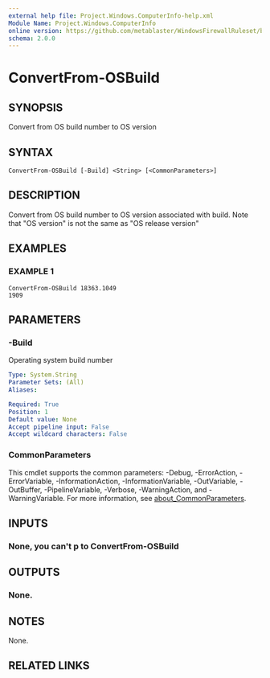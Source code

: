 ```yaml
---
external help file: Project.Windows.ComputerInfo-help.xml
Module Name: Project.Windows.ComputerInfo
online version: https://github.com/metablaster/WindowsFirewallRuleset/blob/develop/Modules/Project.Windows.ComputerInfo/Help/en-US/ConvertFrom-OSBuild.md
schema: 2.0.0
---
```


# ConvertFrom-OSBuild

## SYNOPSIS
Convert from OS build number to OS version

## SYNTAX

```
ConvertFrom-OSBuild [-Build] <String> [<CommonParameters>]
```

## DESCRIPTION
Convert from OS build number to OS version associated with build.
Note that "OS version" is not the same as "OS release version"

## EXAMPLES

### EXAMPLE 1
```
ConvertFrom-OSBuild 18363.1049
1909
```

## PARAMETERS

### -Build
Operating system build number

```yaml
Type: System.String
Parameter Sets: (All)
Aliases:

Required: True
Position: 1
Default value: None
Accept pipeline input: False
Accept wildcard characters: False
```

### CommonParameters
This cmdlet supports the common parameters: -Debug, -ErrorAction, -ErrorVariable, -InformationAction, -InformationVariable, -OutVariable, -OutBuffer, -PipelineVariable, -Verbose, -WarningAction, and -WarningVariable. For more information, see [about_CommonParameters](http://go.microsoft.com/fwlink/?LinkID=113216).

## INPUTS

### None, you can't p to ConvertFrom-OSBuild
## OUTPUTS

### None.
## NOTES
None.

## RELATED LINKS
